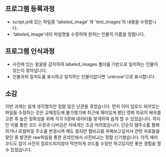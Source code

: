 ## 프로그램 등록과정
  - script.js에 있는 파일중 'labeled_image' 와 'test_images'의 내용을 수정합니다.
  - 'labeled_image'내의 파일명을 수정하여 원하는 인물의 이름을 정합니다.
    
## 프로그램 인식과정 
  - 사진에 있는 얼굴을 감지하여 labeled_images 폴더를 기반으로 일치하는 인물이 있는지 찾아냅니다.
  - 인물과의 일치도를 표시하고 일치하는 인물이없다면 'unknow'으로 표시합니다.
    
## 소감
이번 과제는 쉽게 생각했지만 정말 많은 난관을 겪었습니다. 먼저 이미 업로드 되어있는 파일을 수정하는 것은 교체정도에 불가했기에 최근에 재미있게 봤단 영화 파묘의 배우를 고른 후 높은 정확성을 위해 각각 5장에 데이터를 쌓게하여 쉽게 할 수 있었습니다. 하지만 이를 통한 코드 수정과 디버깅은 저에게는 조금 어려웠습니다. 단순히 웹주소를 통해 하거나 로컬파일 주소를 변경시켜 해도 됬지만 웹비교를 꼭해보고싶어서 관련 자료들을 찾던 중 발견한 raw파일을 통한 온라인에서 사진비교는 정말 신기했습니다. 아직 에러 코드도 없이 사진이 업로드되지않아 막연하게 코드를 수정만 하고있지만 좋은 경험을 할 수 있었습니다.
